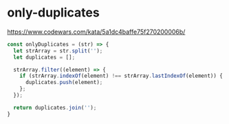 # only-duplicates
https://www.codewars.com/kata/5a1dc4baffe75f270200006b/


```javascript
const onlyDuplicates = (str) => {
  let strArray = str.split('');
  let duplicates = [];

  strArray.filter((element) => {
    if (strArray.indexOf(element) !== strArray.lastIndexOf(element)) {
      duplicates.push(element);
    };
  });

  return duplicates.join('');
}
```
